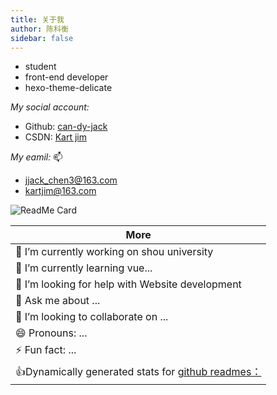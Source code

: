 ```yaml
---
title: 关于我
author: 陈科衡
sidebar: false
---
```


- student
- front-end developer
- hexo-theme-delicate

*My social account:*

- Github: [can-dy-jack](https://github.com/can-dy-jack)
- CSDN: [Kart jim](https://blog.csdn.net/qq_46590483?spm=1001.2100.3001.5343)

*My eamil:* 📫

- jjack_chen3@163.com
- kartjim@163.com

![ReadMe Card](https://github-readme-stats.vercel.app/api/pin/?username=can-dy-jack&repo=hexo-theme-delicate&theme=vue)

|More|
|---|
|🔭 I’m currently working on shou university|
|🌱 I’m currently learning vue...|
|🤔 I’m looking for help with Website development|
|💬 Ask me about ...|
|👯 I’m looking to collaborate on ...|
|😄 Pronouns: ...|
|⚡ Fun fact: ...|
|👍Dynamically generated stats for [github readmes：](https://github.com/anuraghazra/github-readme-stats)|
